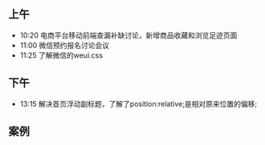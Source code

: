 ## 上午
* 10:20 电商平台移动前端查漏补缺讨论，新增商品收藏和浏览足迹页面
* 11:00 微信预约报名讨论会议
* 11:25 了解微信的weui.css
## 下午
* 13:15 解决首页浮动副标题，了解了position:relative;是相对原来位置的偏移;
## 案例
